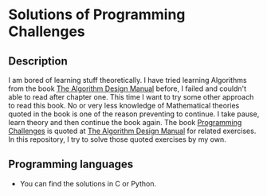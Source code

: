 # Solutions of Programming Challenges

## Description

I am bored of learning stuff theoretically. I have tried learning Algorithms
from the book [The Algorithm Design Manual][algorithm_design_manual] before, I
failed and couldn't able to read after chapter one. This time I want to try some
other approach to read this book. No or very less knowledge of Mathematical
theories quoted in the book is one of the reason preventing to continue. I take
pause, learn theory and then continue the book again. The book [Programming
Challenges][programming_challenges] is quoted at [The Algorithm Design
Manual][algorithm_design_manual] for related exercises. In this repository, I
try to solve those quoted exercises by my own.

## Programming languages

* You can find the solutions in C or Python.

[algorithm_design_manual]: https://www.goodreads.com/book/show/425208.The_Algorithm_Design_Manual
[programming_challenges]: https://www.goodreads.com/book/show/1041695.Programming_Challenges
